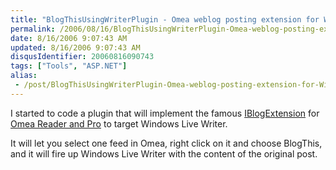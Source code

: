 ```yaml
---
title: "BlogThisUsingWriterPlugin - Omea weblog posting extension for Windows Live Writer"
permalink: /2006/08/16/BlogThisUsingWriterPlugin-Omea-weblog-posting-extension-for-Windows-Live-Writer/
date: 8/16/2006 9:07:43 AM
updated: 8/16/2006 9:07:43 AM
disqusIdentifier: 20060816090743
tags: ["Tools", "ASP.NET"]
alias:
 - /post/BlogThisUsingWriterPlugin-Omea-weblog-posting-extension-for-Windows-Live-Writer.aspx/index.html
---
```

I started to code a plugin that will implement the famous [IBlogExtension](http://www.pocketsoap.com/weblog/stories/2003/04/0023.html) for [Omea Reader and Pro](http://www.jetbrains.com/omea/) to target Windows Live Writer.

It will let you select one feed in Omea, right click on it and choose BlogThis, and it will fire up Windows Live Writer with the content of the original post.
